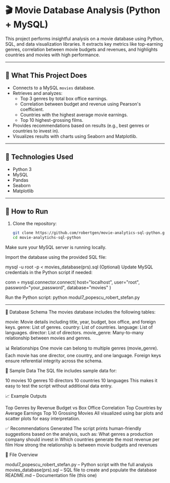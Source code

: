 # 🎬 Movie Database Analysis (Python + MySQL)

This project performs insightful analysis on a movie database using Python, SQL, and data visualization libraries. It extracts key metrics like top-earning genres, correlation between movie budgets and revenues, and highlights countries and movies with high performance.

---

## 📌 What This Project Does

- Connects to a MySQL `movies` database.
- Retrieves and analyzes:
  - Top 3 genres by total box office earnings.
  - Correlation between budget and revenue using Pearson's coefficient.
  - Countries with the highest average movie earnings.
  - Top 10 highest-grossing films.
- Provides recommendations based on results (e.g., best genres or countries to invest in).
- Visualizes results with charts using Seaborn and Matplotlib.

---

## 🧰 Technologies Used

- Python 3
- MySQL
- Pandas
- Seaborn
- Matplotlib

---

## 🚀 How to Run

1. Clone the repository:
   ```bash
   git clone https://github.com/robertgen/movie-analytics-sql-python.git
   cd movie-analytichs-sql-python
Make sure your MySQL server is running locally.

Import the database using the provided SQL file:

mysql -u root -p < movies_database(prs).sql
(Optional) Update MySQL credentials in the Python script if needed:

conn = mysql.connector.connect(
    host="localhost",
    user="root",
    password="your_password",
    database="movies"
)

Run the Python script:
python modul7_popescu_robert_stefan.py

---

🧱 Database Schema
The movies database includes the following tables:

movie: Movie details including title, year, budget, box office, and foreign keys.
genre: List of genres.
country: List of countries.
language: List of languages.
director: List of directors.
movie_genre: Many-to-many relationship between movies and genres.

📊 Relationships
One movie can belong to multiple genres (movie_genre).
Each movie has one director, one country, and one language.
Foreign keys ensure referential integrity across the schema.

🧪 Sample Data
The SQL file includes sample data for:

10 movies
10 genres
10 directors
10 countries
10 languages
This makes it easy to test the script without additional data entry.

📈 Example Outputs

Top Genres by Revenue
Budget vs Box Office Correlation
Top Countries by Average Earnings
Top 10 Grossing Movies
All visualized using bar plots and scatter plots for easy interpretation.

✅ Recommendations Generated
The script prints human-friendly suggestions based on the analysis, such as:
What genres a production company should invest in
Which countries generate the most revenue per film
How strong the relationship is between movie budgets and revenues

📎 File Overview

modul7_popescu_robert_stefan.py – Python script with the full analysis
movies_database(prs).sql – SQL file to create and populate the database
README.md – Documentation file (this one)
